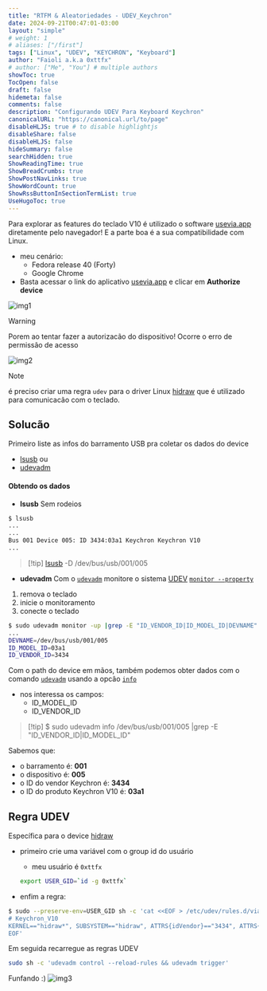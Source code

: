 ```yaml
---
title: "RTFM & Aleatoriedades - UDEV_Keychron"
date: 2024-09-21T00:47:01-03:00
layout: "simple"
# weight: 1
# aliases: ["/first"]
tags: ["Linux", "UDEV", "KEYCHRON", "Keyboard"]
author: "Faioli a.k.a 0xttfx"
# author: ["Me", "You"] # multiple authors
showToc: true
TocOpen: false
draft: false
hidemeta: false
comments: false
description: "Configurando UDEV Para Keyboard Keychron"
canonicalURL: "https://canonical.url/to/page"
disableHLJS: true # to disable highlightjs
disableShare: false
disableHLJS: false
hideSummary: false
searchHidden: true
ShowReadingTime: true
ShowBreadCrumbs: true
ShowPostNavLinks: true
ShowWordCount: true
ShowRssButtonInSectionTermList: true
UseHugoToc: true
---
```


Para explorar as features do teclado V10 é utilizado o software [usevia.app](https://usevia.app) diretamente pelo navegador! E a parte boa é a sua compatibilidade com Linux.

- meu cenário:
  - Fedora release 40 (Forty)
  - Google Chrome
- Basta acessar o link do aplicativo [usevia.app](https://usevia.app) e clicar em **Authorize device**

![img1](/images/UDEV/useviaauthorize.png)

>[!WARNING]
>Porem ao tentar fazer a autorizacão do dispositivo! Ocorre o erro de permissão de acesso

![img2](/images/UDEV/useviaerror.png)

>[!note]
>é preciso criar uma regra `udev` para o driver Linux [hidraw](https://www.kernel.org/doc/Documentation/hid/hidraw.txt) que é utilizado para comunicacão com o teclado.

## Solucão

Primeiro liste as infos do barramento USB pra coletar os dados do device

- [lsusb](https://man7.org/linux/man-pages/man8/lsusb.8.html)
  ou
- [udevadm](https://man7.org/linux/man-pages/man8/udevadm.8.html)

#### Obtendo os dados

- **lsusb**
  Sem rodeios

``` bash
$ lsusb
...
...
Bus 001 Device 005: ID 3434:03a1 Keychron Keychron V10
...
```

> \[!tip\]
> [lsusb](https://man7.org/linux/man-pages/man8/lsusb.8.html#OPTIONS) -D /dev/bus/usb/001/005

- **udevadm**
  Com o [`udevadm`](https://man7.org/linux/man-pages/man8/udevadm.8.html) monitore o sistema [UDEV](https://mirrors.edge.kernel.org/pub/linux/utils/kernel/hotplug/udev/udev.html) [`monitor --property`](https://man7.org/linux/man-pages/man8/udevadm.8.html#OPTIONS)

1.  remova o teclado
2.  inicie o monitoramento
3.  conecte o teclado

``` bash
$ sudo udevadm monitor -up |grep -E "ID_VENDOR_ID|ID_MODEL_ID|DEVNAME"
...
DEVNAME=/dev/bus/usb/001/005
ID_MODEL_ID=03a1
ID_VENDOR_ID=3434
```

Com o path do device em mãos, também podemos obter dados com o comando [`udevadm`](https://man7.org/linux/man-pages/man8/udevadm.8.html) usando a opcão [`info`](https://man7.org/linux/man-pages/man8/udevadm.8.html#OPTIONS)

- nos interessa os campos:
  - ID_MODEL_ID
  - ID_VENDOR_ID

> \[!tip\]
> \$ sudo udevadm info /dev/bus/usb/001/005 \|grep -E "ID_VENDOR_ID\|ID_MODEL_ID"

Sabemos que:
- o barramento é: **001**
- o dispositivo é: **005**
- o ID do vendor Keychron é: **3434**
- o ID do produto Keychron V10 é: **03a1**

## Regra UDEV

Específica para o device [hidraw](https://www.kernel.org/doc/Documentation/hid/hidraw.txt)

- primeiro crie uma variável com o group id do usuário
  - meu usuário é `0xttfx`

  ``` bash
  export USER_GID=`id -g 0xttfx`
  ```
- enfim a regra:

``` bash
$ sudo --preserve-env=USER_GID sh -c 'cat <<EOF > /etc/udev/rules.d/via.rules
# Keychron_V10
KERNEL=="hidraw*", SUBSYSTEM=="hidraw", ATTRS{idVendor}=="3434", ATTRS{idProduct}=="03a1", MODE="0660", GROUP="${USER_GID}", TAG+="uaccess", TAG+="udev-acl"
EOF'
```

Em seguida recarregue as regras UDEV

``` bash
sudo sh -c 'udevadm control --reload-rules && udevadm trigger'
```

Funfando :)
![img3](/images/UDEV/useviaok.png)

